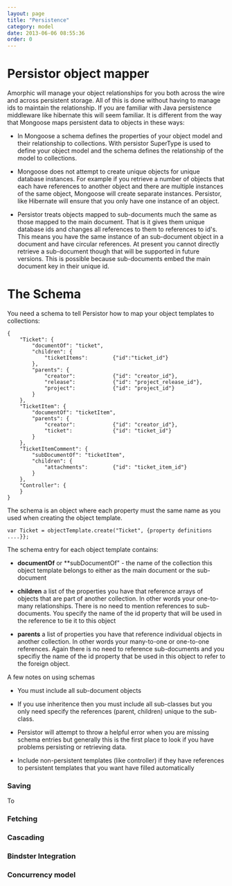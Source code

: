 ```yaml
---
layout: page
title: "Persistence"
category: model
date: 2013-06-06 08:55:36
order: 0
---
```


# Persistor object mapper

Amorphic will manage your object relationships for you both across the wire and across persistent storage.  All of this is done without having to manage ids to maintain the relationship.  If you are familiar with Java persistence middleware like hibernate this will seem familiar.  It is different from the way that Mongoose maps persistent data to objects in these ways:

* In Mongoose a schema defines the properties of your object model and their relationship to collections.  With persistor SuperType is used to define your object model and the schema defines the relationship of the model to collections.

* Mongoose does not attempt to create unique objects for unique database instances.  For example if you retrieve a number of objects that each have references to another object and there are multiple instances of the same object, Mongoose will create separate instances.  Persistor, like Hibernate will ensure that you only have one instance of an object. 

* Persistor treats objects mapped to sub-documents much the same as those mapped to the main document. That is it gives them unique database ids and changes all references to them to references to id's.  This means you have the same instance of an sub-document object in a document and have circular references.  At present you cannot directly retrieve a sub-document though that will be supported in future versions.  This is possible because sub-documents embed the main document key in their unique id.

# The Schema

You need a schema to tell Persistor how to map your object templates to collections:
    
    {
        "Ticket": {
            "documentOf": "ticket",
            "children": {
                "ticketItems":        {"id":"ticket_id"}
            },
            "parents": {
                "creator":            {"id": "creator_id"},
                "release":            {"id": "project_release_id"},
                "project":            {"id": "project_id"}
            }
        },
        "TicketItem": {
            "documentOf": "ticketItem",
            "parents": {
                "creator":            {"id": "creator_id"},
                "ticket":             {"id": "ticket_id"}
            }
        },
        "TicketItemComment": {
            "subDocumentOf": "ticketItem",
            "children": {
                "attachments":        {"id": "ticket_item_id"}
            }
        },
        "Controller": {
        }
    }

The schema is an object where each property must the same name as you used when creating the object template.

	var Ticket = objectTemplate.create("Ticket", {property definitions ....}};
	
The schema entry for each object template contains:
	
* **documentOf** or **subDocumentOf" - the name of the collection this object template belongs to either as the main document or the sub-document

* **children** a list of the properties you have that reference arrays of objects that are part of another collection.  In other words your one-to-many relationships.  There is no need to mention references to sub-documents.  You specify the name of the id property that will be used in the reference to tie it to this object

* **parents** a list of properties you have that reference individual objects in another collection.  In other words your many-to-one or one-to-one references.  Again there is no need to reference sub-documents and you specifiy the name of the id property that be used in this object to refer to the foreign object.

A few notes on using schemas

* You must include all sub-document objects

* If you use inheritence then you must include all sub-classes but you only need specify the references (parent, children) unique to the sub-class.

* Persistor will attempt to throw a helpful error when you are missing schema entries but generally this is the first place to look if you have problems persisting or retrieving data.

* Include non-persistent templates (like controller) if they have references to persistent templates that you want have filled automatically

### Saving

To 

### Fetching 


### Cascading

### Bindster Integration

### Concurrency model